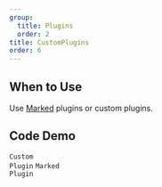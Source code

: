 ```yaml
---
group:
  title: Plugins
  order: 2
title: CustomPlugins
order: 6
---
```


## When to Use

Use [Marked](https://marked.js.org/using_advanced#extensions) plugins or custom plugins.

## Code Demo

<!-- prettier-ignore -->
<code src="./demo/supersets/CustomPlugin/custom.tsx">Custom Plugin</code>
<code src="./demo/supersets/CustomPlugin/marked.tsx">Marked Plugin</code>
